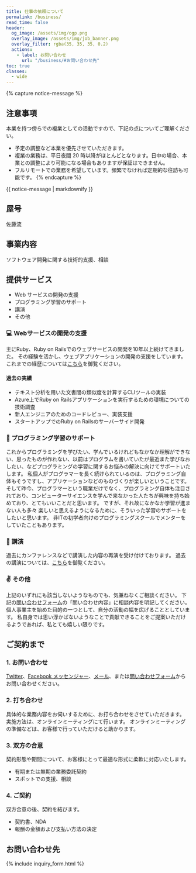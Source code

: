 ```yaml
---
title: 仕事の依頼について
permalink: /business/
read_time: false
header:
  og_image: /assets/img/ogp.png
  overlay_image: /assets/img/job_banner.png
  overlay_filter: rgba(35, 35, 35, 0.2)
  actions:
    - label: お問い合わせ
      url: "/business/#お問い合わせ先"
toc: true
classes:
  - wide
---
```


{% capture notice-message %}

## 注意事項

本業を持つ傍らでの複業としての活動ですので、下記の点についてご理解ください。

- 予定の調整など本業を優先させていただきます。
- 複業の業務は、平日夜間 20 時以降がほとんどとなります。日中の場合、本業との調整により可能になる場合もありますが保証はできません。
- フルリモートでの業務を希望しています。頻繁でなければ定期的な往訪も可能です。
  {% endcapture %}

<div class="notice--danger">
{{ notice-message | markdownify }}
</div>

## 屋号

佐藤流

## 事業内容

ソフトウェア開発に関する技術的支援、相談

## 提供サービス

- Web サービスの開発の支援
- プログラミング学習のサポート
- 講演
- その他

### :computer: Webサービスの開発の支援

主にRuby、Ruby on Railsでのウェブサービスの開発を10年以上続けてきました。
その経験を活かし、ウェブアプリケーションの開発の支援をしています。
これまでの経歴については[こちら](/curriculum_vitae)を御覧ください。

#### 過去の実績

- テキスト分析を用いた文書間の類似度を計算するCLIツールの実装
- Azure上でRuby on Railsアプリケーションを実行するための環境についての技術調査
- 新人エンジニアのためのコードレビュー、実装支援
- スタートアップでのRuby on Railsのサーバーサイド開発

### :pencil: プログラミング学習のサポート

これからプログラミングを学びたい、学んでいるけれどもなかなか理解ができない、思ったものが作れない、以前はプログラムを書いていたが最近また学びなおしたい、などプログラミングの学習に関するお悩みの解決に向けてサポートいたします。
私個人がプログラマーを長く続けられているのは、プログラミング自体もそうですし、アプリケーションなどのものづくりが楽しいということです。
そして昨今、プログラマーという職業だけでなく、プログラミング自体も注目されており、コンピューターサイエンスを学んで来なかった人たちが興味を持ち始めており、とてもいいことだと思います。
ですが、それ故になかなか学習が進まない人も多々
楽しいと思えるようになるために、そういった学習のサポートをしたいと思います。
非ITの初学者向けのプログラミングスクールでメンターをしていたこともあります。

### :microphone: 講演

過去にカンファレンスなどで講演した内容の再演を受け付けております。
過去の講演については、[こちら](/presentations)を御覧ください。

### :v: その他

上記のいずれにも該当しないようなものでも、気兼ねなくご相談ください。
下記の[問い合わせフォーム](#お問い合わせフォーム)の「問い合わせ内容」に相談内容を明記してください。
個人事業主を始めた目的の一つとして、自分の活動の幅を広げることとしています。
私自身では思い浮かばないようなことで貢献できることをご提案いただけるようであれば、私とても嬉しい限りです。

## ご契約まで

### 1. お問い合わせ

[Twitter](https://twitter.com/satoryuofficial)、[Facebook メッセンジャー](https://www.messenger.com/t/satoryu)、[メール](mailto:satoryu.1981@gmail.com)、または[問い合わせフォーム](#お問い合わせフォーム)からお問い合わせください。

### 2. 打ち合わせ

具体的な業務内容をお伺いするために、お打ち合わせをさせていただきます。
実施方法は、オンラインミーティングにて行います。
オンラインミーティングの準備などは、お客様で行っていただけると助かります。

### 3. 双方の合意

契約形態や期間について、お客様にとって最適な形式に柔軟に対応いたします。

- 有期または無期の業務委託契約
- スポットでの支援、相談

### 4. ご契約

双方合意の後、契約を結びます。

- 契約書、NDA
- 報酬の金額および支払い方法の決定

## お問い合わせ先

{% include inquiry_form.html %}
